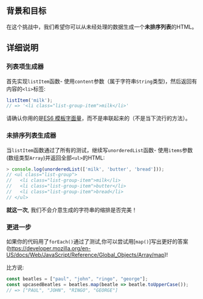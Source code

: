 <!-- Please put your translation here and with the same style in README.md -->
## 背景和目标

在这个挑战中，我们希望你可以从未经处理的数据生成一个**未排序列表**的HTML。
## 详细说明

### 列表项生成器

首先实现`listItem`函数- 使用`content`参数（属于字符串`String`类型)，然后返回有内容的`<li>`标签:

```js
listItem('milk');
// => '<li class="list-group-item">milk</li>'
```

请确认你用的是[ES6 模板字面量](https://developer.mozilla.org/en-US/docs/Web/JavaScript/Reference/Template_literals)，而不是串联起来的（不是当下流行的方法）。

### 未排序列表生成器

当`listItem`函数通过了所有的测试，继续写`unorderedList`函数- 使用`items`参数(数组类型`Array`)并返回全部`<ul>`的HTML:

```js
> console.log(unorderedList(['milk', 'butter', 'bread']));
// <ul class="list-group">
//   <li class="list-group-item">milk</li>
//   <li class="list-group-item">butter</li>
//   <li class="list-group-item">bread</li>
// </ul>
```

**就这一次**, 我们不会介意生成的字符串的缩排是否完美！


###  更进一步

如果你的代码用了`forEach()`通过了测试,你可以尝试用[`map()`]写出更好的答案(https://developer.mozilla.org/en-US/docs/Web/JavaScript/Reference/Global_Objects/Array/map)!

比方说:

```js
const beatles = ["paul", "john", "ringo", "george"];
const upcasedBeatles = beatles.map(beatle => beatle.toUpperCase());
// => ["PAUL", "JOHN", "RINGO", "GEORGE"]
```
